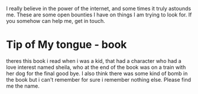 I really believe in the power of the internet, and some times it truly astounds me. These are some open bounties I have on things I am trying to look for. If you somehow can help me, get in touch.

# Tip of My tongue - book
theres this book i read when i was a kid, that had a character who had a love interest named sheila, who at the end of the book was on a train with her dog for the final good bye. 
I also think there was some kind of bomb in the book but i can't remember for sure
i remember nothing else. Please find me the name. 